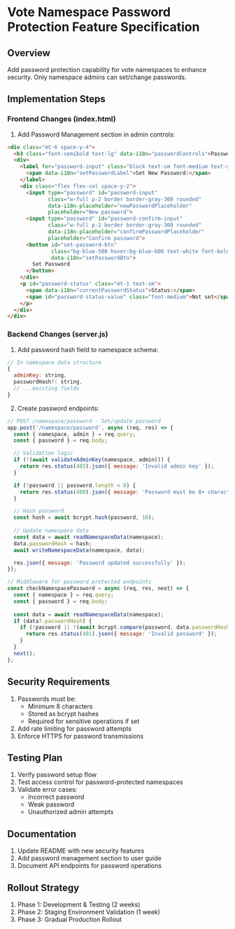 # Vote Namespace Password Protection Feature Specification

## Overview
Add password protection capability for vote namespaces to enhance security. Only namespace admins can set/change passwords.

## Implementation Steps

### Frontend Changes (index.html)
1. Add Password Management section in admin controls:
```html
<div class="mt-6 space-y-4">
  <h3 class="font-semibold text-lg" data-i18n="passwordControls">Password Protection</h3>
  <div>
    <label for="password-input" class="block text-sm font-medium text-gray-700 mb-1">
      <span data-i18n="setPasswordLabel">Set New Password:</span>
    </label>
    <div class="flex flex-col space-y-2">
      <input type="password" id="password-input" 
             class="w-full p-2 border border-gray-300 rounded"
             data-i18n-placeholder="newPasswordPlaceholder" 
             placeholder="New password">
      <input type="password" id="password-confirm-input"
             class="w-full p-2 border border-gray-300 rounded"
             data-i18n-placeholder="confirmPasswordPlaceholder"
             placeholder="Confirm password">
      <button id="set-password-btn" 
              class="bg-blue-500 hover:bg-blue-600 text-white font-bold py-2 px-4 rounded"
              data-i18n="setPasswordBtn">
        Set Password
      </button>
    </div>
    <p id="password-status" class="mt-1 text-sm">
      <span data-i18n="currentPasswordStatus">Status:</span>
      <span id="password-status-value" class="font-medium">Not set</span>
    </p>
  </div>
</div>
```

### Backend Changes (server.js)
1. Add password hash field to namespace schema:
```javascript
// In namespace data structure
{
  adminKey: string,
  passwordHash?: string,
  // ...existing fields
}
```

2. Create password endpoints:
```javascript
// POST /namespace/password - Set/update password
app.post('/namespace/password', async (req, res) => {
  const { namespace, admin } = req.query;
  const { password } = req.body;

  // Validation logic
  if (!(await validateAdminKey(namespace, admin))) {
    return res.status(403).json({ message: 'Invalid admin key' });
  }

  if (!password || password.length < 8) {
    return res.status(400).json({ message: 'Password must be 8+ characters' });
  }

  // Hash password
  const hash = await bcrypt.hash(password, 10);
  
  // Update namespace data
  const data = await readNamespaceData(namespace);
  data.passwordHash = hash;
  await writeNamespaceData(namespace, data);

  res.json({ message: 'Password updated successfully' });
});

// Middleware for password protected endpoints
const checkNamespacePassword = async (req, res, next) => {
  const { namespace } = req.query;
  const { password } = req.body;
  
  const data = await readNamespaceData(namespace);
  if (data?.passwordHash) {
    if (!password || !(await bcrypt.compare(password, data.passwordHash))) {
      return res.status(401).json({ message: 'Invalid password' });
    }
  }
  next();
};
```

## Security Requirements
1. Passwords must be:
   - Minimum 8 characters
   - Stored as bcrypt hashes
   - Required for sensitive operations if set
2. Add rate limiting for password attempts
3. Enforce HTTPS for password transmissions

## Testing Plan
1. Verify password setup flow
2. Test access control for password-protected namespaces
3. Validate error cases:
   - Incorrect password
   - Weak password
   - Unauthorized admin attempts

## Documentation
1. Update README with new security features
2. Add password management section to user guide
3. Document API endpoints for password operations

## Rollout Strategy
1. Phase 1: Development & Testing (2 weeks)
2. Phase 2: Staging Environment Validation (1 week)
3. Phase 3: Gradual Production Rollout